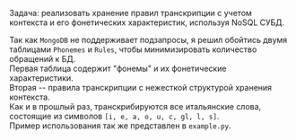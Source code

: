 Задача: реализовать хранение правил транскрипции с учетом контекста и его фонетических характеристик, используя NoSQL СУБД.

Так как `MongoDB` не поддерживает подзапросы, я решил обойтись двумя таблицами `Phonemes` и `Rules`, чтобы минимизировать количество обращений к БД.  
Первая таблица содержит "фонемы" и их фонетические характеристики.  
Вторая -- правила транскрипции с нежесткой структурой хранения контекста.  
Как и в прошлый раз, транскрибируются все итальянские слова, состоящие из символов `[i, e, a, o, u, c, gl, l, s]`.  
Пример использования так же представлен в `example.py`. 
